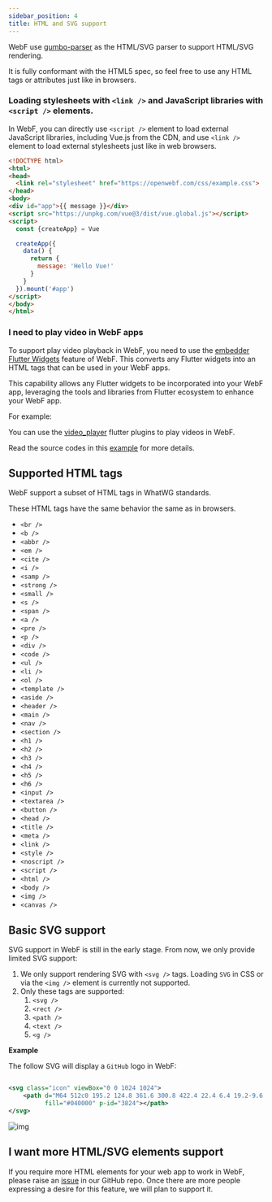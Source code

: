 ```yaml
---
sidebar_position: 4
title: HTML and SVG support
---
```


WebF use [gumbo-parser](https://github.com/google/gumbo-parser) as the HTML/SVG parser to support HTML/SVG rendering.

It is fully conformant with the HTML5 spec, so feel free to use any HTML tags or attributes just like in browsers.

### Loading stylesheets with `<link />` and JavaScript libraries with `<script />` elements.

In WebF, you can directly use `<script />` element to load external JavaScript libraries, including Vue.js from the CDN,
and use `<link />` element to load external stylesheets just like in web browsers.

```html
<!DOCTYPE html>
<html>
<head>
  <link rel="stylesheet" href="https://openwebf.com/css/example.css">
</head>
<body>
<div id="app">{{ message }}</div>
<script src="https://unpkg.com/vue@3/dist/vue.global.js"></script>
<script>
  const {createApp} = Vue

  createApp({
    data() {
      return {
        message: 'Hello Vue!'
      }
    }
  }).mount('#app')
</script>
</body>
</html>
```

### I need to play video in WebF apps

To support play video playback in WebF, you need to use
the [embedder Flutter Widgets](/docs/tutorials/guides-for-flutter-developer/loading-web-contents-from-disk) feature of
WebF. This converts any Flutter widgets into an HTML tags that can be used in your WebF apps.

This capability allows any Flutter widgets to be incorporated into your WebF app, leveraging the tools and libraries
from Flutter ecosystem to
enhance your WebF app.

For example:

You can use the [video_player](https://pub.dev/packages/video_player) flutter plugins to play videos in WebF.

Read the source codes in this [example](https://github.com/openwebf/samples/tree/main/demos/video_player) for more
details.

## Supported HTML tags

WebF support a subset of HTML tags in WhatWG standards.

These HTML tags have the same behavior the same as in browsers.

+ `<br />`
+ `<b />`
+ `<abbr />`
+ `<em />`
+ `<cite />`
+ `<i />`
+ `<samp />`
+ `<strong />`
+ `<small />`
+ `<s />`
+ `<span />`
+ `<a />`
+ `<pre />`
+ `<p />`
+ `<div />`
+ `<code />`
+ `<ul />`
+ `<li />`
+ `<ol />`
+ `<template />`
+ `<aside />`
+ `<header />`
+ `<main />`
+ `<nav />`
+ `<section />`
+ `<h1 />`
+ `<h2 />`
+ `<h3 />`
+ `<h4 />`
+ `<h5 />`
+ `<h6 />`
+ `<input />`
+ `<textarea />`
+ `<button />`
+ `<head />`
+ `<title />`
+ `<meta />`
+ `<link />`
+ `<style />`
+ `<noscript />`
+ `<script />`
+ `<html />`
+ `<body />`
+ `<img />`
+ `<canvas />`

## Basic SVG support

SVG support in WebF is still in the early stage. From now, we only provide limited SVG support:

1. We only support rendering SVG with `<svg />` tags. Loading `SVG` in CSS or via the `<img />` element is currently not
   supported.
2. Only these tags are supported:
    1. `<svg />`
    4. `<rect />`
    5. `<path />`
    6. `<text />`
    7. `<g />`

**Example**

The follow SVG will display a `GitHub` logo in WebF:

```svg

<svg class="icon" viewBox="0 0 1024 1024">
    <path d="M64 512c0 195.2 124.8 361.6 300.8 422.4 22.4 6.4 19.2-9.6 19.2-22.4v-76.8c-134.4 16-140.8-73.6-150.4-89.6-19.2-32-60.8-38.4-48-54.4 32-16 64 3.2 99.2 57.6 25.6 38.4 76.8 32 105.6 25.6 6.4-22.4 19.2-44.8 35.2-60.8-144-22.4-201.6-108.8-201.6-211.2 0-48 16-96 48-131.2-22.4-60.8 0-115.2 3.2-121.6 57.6-6.4 118.4 41.6 124.8 44.8 32-9.6 70.4-12.8 112-12.8 41.6 0 80 6.4 112 12.8 12.8-9.6 67.2-48 121.6-44.8 3.2 6.4 25.6 57.6 6.4 118.4 32 38.4 48 83.2 48 131.2 0 102.4-57.6 188.8-201.6 214.4 22.4 22.4 38.4 54.4 38.4 92.8v112c0 9.6 0 19.2 16 19.2C832 876.8 960 710.4 960 512c0-246.4-201.6-448-448-448S64 265.6 64 512z"
          fill="#040000" p-id="3824"></path>
</svg>
```

![img](/img/github.png)

## I want more HTML/SVG elements support

If you require more HTML elements for your web app to work in WebF, please raise
an [issue](https://github.com/openwebf/webf/issues/new?assignees=&labels=enhancement%2Cimplement&projects=&template=feature_needs_to_implement.yaml)
in our GitHub repo. Once there are more people expressing a desire for this feature, we will plan to support it.
